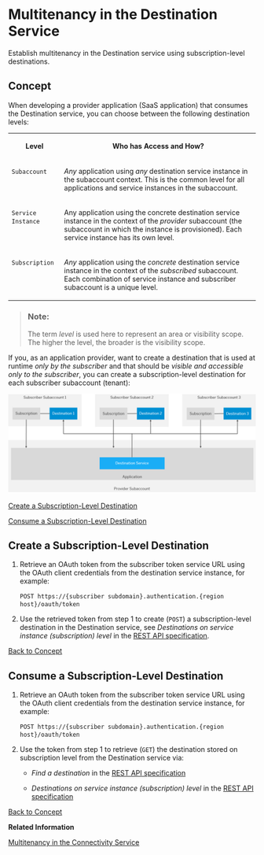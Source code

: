 <!-- loio4e07f250fe5d441cab09f69e22909198 -->

# Multitenancy in the Destination Service

Establish multitenancy in the Destination service using subscription-level destinations.



<a name="loio4e07f250fe5d441cab09f69e22909198__concept"/>

## Concept

When developing a provider application \(SaaS application\) that consumes the Destination service, you can choose between the following destination levels:


<table>
<tr>
<th valign="top">

Level

</th>
<th valign="top">

Who has Access and How?

</th>
</tr>
<tr>
<td valign="top">

`Subaccount` 

</td>
<td valign="top">

*Any* application using *any* destination service instance in the subaccount context. This is the common level for all applications and service instances in the subaccount.

</td>
</tr>
<tr>
<td valign="top">

`Service Instance` 

</td>
<td valign="top">

Any application using the concrete destination service instance in the context of the *provider* subaccount \(the subaccount in which the instance is provisioned\). Each service instance has its own level.

</td>
</tr>
<tr>
<td valign="top">

`Subscription` 

</td>
<td valign="top">

*Any* application using the *concrete* destination service instance in the context of the *subscribed* subaccount. Each combination of service instance and subscriber subaccount is a unique level.

</td>
</tr>
</table>

> ### Note:  
> The term *level* is used here to represent an area or visibility scope. The higher the level, the broader is the visibility scope.

If you, as an application provider, want to create a destination that is used at runtime *only by the subscriber* and that should be *visible and accessible only to the subscriber*, you can create a subscription-level destination for each subscriber subaccount \(tenant\):

![](images/CS_Multitenancy_Destination_Service_858719d.png)

[Create a Subscription-Level Destination](multitenancy-in-the-destination-service-4e07f25.md#loio4e07f250fe5d441cab09f69e22909198__create) 

[Consume a Subscription-Level Destination](multitenancy-in-the-destination-service-4e07f25.md#loio4e07f250fe5d441cab09f69e22909198__consume) 



<a name="loio4e07f250fe5d441cab09f69e22909198__create"/>

## Create a Subscription-Level Destination

1.  Retrieve an OAuth token from the subscriber token service URL using the OAuth client credentials from the destination service instance, for example:

    ```
    POST https://{subscriber subdomain}.authentication.{region host}/oauth/token
    ```

2.  Use the retrieved token from step 1 to create \(`POST`\) a subscription-level destination in the Destination service, see *Destinations on service instance \(subscription\) level* in the [REST API specification](https://api.sap.com/api/SAP_CP_CF_Connectivity_Destination/resource).

[Back to Concept](multitenancy-in-the-destination-service-4e07f25.md#loio4e07f250fe5d441cab09f69e22909198__concept)



<a name="loio4e07f250fe5d441cab09f69e22909198__consume"/>

## Consume a Subscription-Level Destination

1.  Retrieve an OAuth token from the subscriber token service URL using the OAuth client credentials from the destination service instance, for example:

    ```
    POST https://{subscriber subdomain}.authentication.{region host}/oauth/token
    ```

2.  Use the token from step 1 to retrieve \(`GET`\) the destination stored on subscription level from the Destination service via:
    -   *Find a destination* in the [REST API specification](https://api.sap.com/api/SAP_CP_CF_Connectivity_Destination/resource)

    -   *Destinations on service instance \(subscription\) level* in the [REST API specification](https://api.sap.com/api/SAP_CP_CF_Connectivity_Destination/resource)


[Back to Concept](multitenancy-in-the-destination-service-4e07f25.md#loio4e07f250fe5d441cab09f69e22909198__concept)

**Related Information**  


[Multitenancy in the Connectivity Service](multitenancy-in-the-connectivity-service-9c0bdd0.md "Using multitenancy for applications that require a connection to a remote service or on-premise application.")

